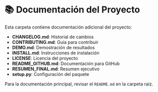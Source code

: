 # 📚 Documentación del Proyecto

Esta carpeta contiene documentación adicional del proyecto:

- **CHANGELOG.md**: Historial de cambios
- **CONTRIBUTING.md**: Guía para contribuir
- **DEMO.md**: Demostración de resultados
- **INSTALL.md**: Instrucciones de instalación
- **LICENSE**: Licencia del proyecto
- **README_GITHUB.md**: Documentación para GitHub
- **RESUMEN_FINAL.md**: Resumen ejecutivo
- **setup.py**: Configuración del paquete

Para la documentación principal, revisar el `README.md` en la carpeta raíz.
